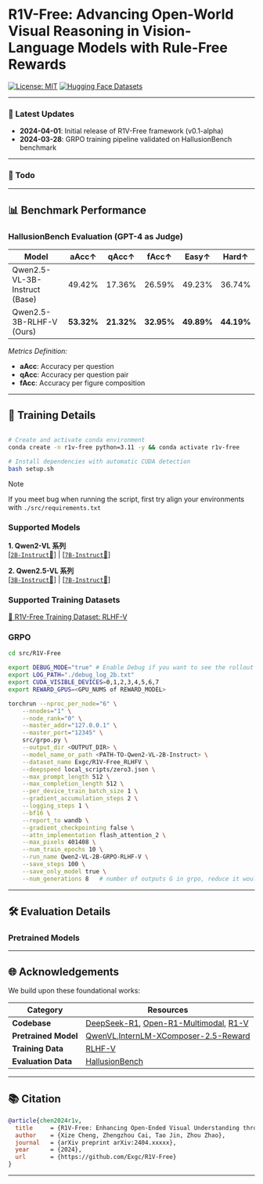 # R1V-Free: Advancing Open-World Visual Reasoning in Vision-Language Models with Rule-Free Rewards
[![License: MIT](https://img.shields.io/badge/License-MIT-blue.svg)](https://opensource.org/licenses/MIT)
[![Hugging Face Datasets](https://img.shields.io/badge/%F0%9F%A4%97-Datasets-yellow)](https://huggingface.co/Exgc/R1V-Free_RLHFV)

---

### 🎉 Latest Updates
- **2024-04-01**: Initial release of R1V-Free framework (v0.1-alpha)
- **2024-03-28**: GRPO training pipeline validated on HallusionBench benchmark

---
### 📌 Todo


---


## 📊 Benchmark Performance

### HallusionBench Evaluation (GPT-4 as Judge)

| Model                          | aAcc↑    | qAcc↑    | fAcc↑    | Easy↑    | Hard↑    |
|--------------------------------|----------|----------|----------|----------|----------|
| Qwen2.5-VL-3B-Instruct (Base)  | 49.42%   | 17.36%   | 26.59%   | 49.23%   | 36.74%   |
| Qwen2.5-3B-RLHF-V (Ours)      | **53.32%** | **21.32%** | **32.95%** | **49.89%** | **44.19%** |

*Metrics Definition:*
- **aAcc**: Accuracy per question
- **qAcc**: Accuracy per question pair
- **fAcc**: Accuracy per figure composition

---

## 🚂 Training Details

```bash

# Create and activate conda environment
conda create -n r1v-free python=3.11 -y && conda activate r1v-free

# Install dependencies with automatic CUDA detection
bash setup.sh  
```

> [!NOTE] 
> If you meet bug when running the script, first try align your environments with `./src/requirements.txt`

### Supported Models

**1. Qwen2-VL 系列**  
[[`2B-Instruct`🤗]](https://huggingface.co/Qwen/Qwen2-VL-2B-Instruct) | [[`7B-Instruct`🤗]](https://huggingface.co/Qwen/Qwen2-VL-7B-Instruct)

**2. Qwen2.5-VL 系列**  
[[`3B-Instruct`🤗]](https://huggingface.co/Qwen/Qwen2.5-VL-3B-Instruct) | [[`7B-Instruct`🤗]](https://huggingface.co/Qwen/Qwen2.5-VL-7B-Instruct)

### Supported Training Datasets
[🤗 R1V-Free Training Dataset: RLHF-V](https://huggingface.co/datasets/Exgc/R1V-Free_RLHFV)


### GRPO

```bash
cd src/R1V-Free

export DEBUG_MODE="true" # Enable Debug if you want to see the rollout of model during RL
export LOG_PATH="./debug_log_2b.txt"
export CUDA_VISIBLE_DEVICES=0,1,2,3,4,5,6,7
export REWARD_GPUS=<GPU_NUMS of REWARD_MODEL>

torchrun --nproc_per_node="6" \
    --nnodes="1" \
    --node_rank="0" \
    --master_addr="127.0.0.1" \
    --master_port="12345" \
    src/grpo.py \
    --output_dir <OUTPUT_DIR> \
    --model_name_or_path <PATH-TO-Qwen2-VL-2B-Instruct> \
    --dataset_name Exgc/R1V-Free_RLHFV \
    --deepspeed local_scripts/zero3.json \
    --max_prompt_length 512 \
    --max_completion_length 512 \
    --per_device_train_batch_size 1 \
    --gradient_accumulation_steps 2 \
    --logging_steps 1 \
    --bf16 \
    --report_to wandb \
    --gradient_checkpointing false \
    --attn_implementation flash_attention_2 \
    --max_pixels 401408 \
    --num_train_epochs 10 \
    --run_name Qwen2-VL-2B-GRPO-RLHF-V \
    --save_steps 100 \
    --save_only_model true \
    --num_generations 8   # number of outputs G in grpo, reduce it would lead to faster training and smaller memory cost but higher variance  
```
---

## 🛠️  Evaluation Details

### Pretrained Models

---

## 🌐 Acknowledgements

We build upon these foundational works:

| Category             | Resources                                                                                                                                                              |
|----------------------|------------------------------------------------------------------------------------------------------------------------------------------------------------------------|
| **Codebase**         | [DeepSeek-R1](https://github.com/deepseek-ai), [Open-R1-Multimodal](https://github.com/EvolvingLMMs-Lab), [R1-V](https://github.com/Deep-Agent/R1-V)                   |
| **Pretrained Model** | [QwenVL](https://github.com/QwenLM/Qwen2.5-VL),[InternLM-XComposer-2.5-Reward](https://github.com/InternLM/InternLM-XComposer/tree/main/InternLM-XComposer-2.5-Reward) |
| **Training Data**    | [RLHF-V](https://arxiv.org/abs/2312.00849)                                                                                                                             |
| **Evaluation Data**  | [HallusionBench](https://arxiv.org/pdf/2310.14566)                                                                                                                     |    

---

## 📚 Citation

```bibtex
@article{chen2024r1v,
  title     = {R1V-Free: Enhancing Open-Ended Visual Understanding through Group Relative Policy Optimization},
  author    = {Xize Cheng, Zhengzhou Cai, Tao Jin, Zhou Zhao},
  journal   = {arXiv preprint arXiv:2404.xxxxx},
  year      = {2024},
  url       = {https://github.com/Exgc/R1V-Free}
}
```
---